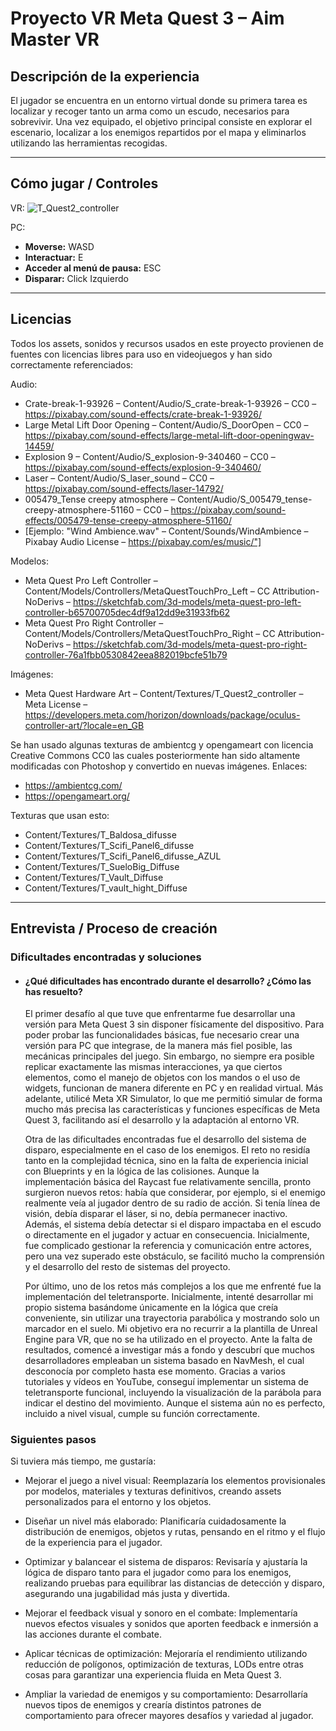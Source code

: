 # Proyecto VR Meta Quest 3 – Aim Master VR

## Descripción de la experiencia

El jugador se encuentra en un entorno virtual donde su primera tarea es localizar y recoger tanto un arma como un escudo, necesarios para sobrevivir. Una vez equipado, el objetivo principal consiste en explorar el escenario, localizar a los enemigos repartidos por el mapa y eliminarlos utilizando las herramientas recogidas.

---

## Cómo jugar / Controles

VR:
![T_Quest2_controller](https://github.com/user-attachments/assets/59cbbd95-cbe7-4837-b7cd-ca78cd63be71)

PC:
- **Moverse:** WASD
- **Interactuar:** E
- **Acceder al menú de pausa:** ESC
- **Disparar:** Click Izquierdo

---

## Licencias

Todos los assets, sonidos y recursos usados en este proyecto provienen de fuentes con licencias libres para uso en videojuegos y han sido correctamente referenciados:

Audio:
- Crate-break-1-93926 – Content/Audio/S_crate-break-1-93926 – CC0 – https://pixabay.com/sound-effects/crate-break-1-93926/
- Large Metal Lift Door Opening – Content/Audio/S_DoorOpen – CC0 – https://pixabay.com/sound-effects/large-metal-lift-door-openingwav-14459/
- Explosion 9 – Content/Audio/S_explosion-9-340460 – CC0 – https://pixabay.com/sound-effects/explosion-9-340460/
- Laser – Content/Audio/S_laser_sound – CC0 – https://pixabay.com/sound-effects/laser-14792/
- 005479_Tense creepy atmosphere – Content/Audio/S_005479_tense-creepy-atmosphere-51160 – CC0 – https://pixabay.com/sound-effects/005479-tense-creepy-atmosphere-51160/
- [Ejemplo: "Wind Ambience.wav" – Content/Sounds/WindAmbience – Pixabay Audio License – https://pixabay.com/es/music/"]

Modelos:
- Meta Quest Pro Left Controller – Content/Models/Controllers/MetaQuestTouchPro_Left – CC Attribution-NoDerivs – https://sketchfab.com/3d-models/meta-quest-pro-left-controller-b65700705dec4df9a12dd9e31933fb62
- Meta Quest Pro Right Controller – Content/Models/Controllers/MetaQuestTouchPro_Right – CC Attribution-NoDerivs – https://sketchfab.com/3d-models/meta-quest-pro-right-controller-76a1fbb0530842eea882019bcfe51b79

Imágenes:
- Meta Quest Hardware Art – Content/Textures/T_Quest2_controller – Meta License – https://developers.meta.com/horizon/downloads/package/oculus-controller-art/?locale=en_GB

Se han usado algunas texturas de ambientcg y opengameart con licencia Creative Commons CC0 las cuales posteriormente han sido altamente modificadas con Photoshop y convertido en nuevas imágenes.
Enlaces:
- https://ambientcg.com/
- https://opengameart.org/
  
Texturas que usan esto:
- Content/Textures/T_Baldosa_difusse
- Content/Textures/T_Scifi_Panel6_difusse
- Content/Textures/T_Scifi_Panel6_difusse_AZUL
- Content/Textures/T_SueloBig_Diffuse
- Content/Textures/T_Vault_Diffuse
- Content/Textures/T_vault_hight_Diffuse

---

## Entrevista / Proceso de creación

### Dificultades encontradas y soluciones
- #### ¿Qué dificultades has encontrado durante el desarrollo? ¿Cómo las has resuelto?
  El primer desafío al que tuve que enfrentarme fue desarrollar una versión para Meta Quest 3 sin disponer físicamente del dispositivo. Para poder probar las funcionalidades básicas, fue necesario crear una versión para PC que integrase, de la manera más fiel posible, las mecánicas principales del juego. Sin embargo, no siempre era posible replicar exactamente las mismas interacciones, ya que ciertos elementos, como el manejo de objetos con los mandos o el uso de widgets, funcionan de manera diferente en PC y en realidad virtual. Más adelante, utilicé Meta XR Simulator, lo que me permitió simular de forma mucho más precisa las características y funciones específicas de Meta Quest 3, facilitando así el desarrollo y la adaptación al entorno VR.

  Otra de las dificultades encontradas fue el desarrollo del sistema de disparo, especialmente en el caso de los enemigos. El reto no residía tanto en la complejidad técnica, sino en la falta de experiencia inicial con Blueprints y en la lógica de las colisiones. Aunque la implementación básica del Raycast fue relativamente sencilla, pronto surgieron nuevos retos: había que considerar, por ejemplo, si el enemigo realmente veía al jugador dentro de su radio de acción. Si tenía línea de visión, debía disparar el láser, si no, debía permanecer inactivo. Además, el sistema debía detectar si el disparo impactaba en el escudo o directamente en el jugador y actuar en consecuencia. Inicialmente, fue complicado gestionar la referencia y comunicación entre actores, pero una vez superado este obstáculo, se facilitó mucho la comprensión y el desarrollo del resto de sistemas del proyecto.

  Por último, uno de los retos más complejos a los que me enfrenté fue la implementación del teletransporte. Inicialmente, intenté desarrollar mi propio sistema basándome únicamente en la lógica que creía conveniente, sin utilizar una trayectoria parabólica y mostrando solo un marcador en el suelo. Mi objetivo era no recurrir a la plantilla de Unreal Engine para VR, que no se ha utilizado en el proyecto. Ante la falta de resultados, comencé a investigar más a fondo y descubrí que muchos desarrolladores empleaban un sistema basado en NavMesh, el cual desconocía por completo hasta ese momento. Gracias a varios tutoriales y vídeos en YouTube, conseguí implementar un sistema de teletransporte funcional, incluyendo la visualización de la parábola para indicar el destino del movimiento. Aunque el sistema aún no es perfecto, incluido a nivel visual, cumple su función correctamente.


### Siguientes pasos

Si tuviera más tiempo, me gustaría:
- Mejorar el juego a nivel visual:
Reemplazaría los elementos provisionales por modelos, materiales y texturas definitivos, creando assets personalizados para el entorno y los objetos.

- Diseñar un nivel más elaborado:
Planificaría cuidadosamente la distribución de enemigos, objetos y rutas, pensando en el ritmo y el flujo de la experiencia para el jugador.

- Optimizar y balancear el sistema de disparos:
Revisaría y ajustaría la lógica de disparo tanto para el jugador como para los enemigos, realizando pruebas para equilibrar las distancias de detección y disparo, asegurando una jugabilidad más justa y divertida.

- Mejorar el feedback visual y sonoro en el combate:
Implementaría nuevos efectos visuales y sonidos que aporten feedback e inmersión a las acciones durante el combate.

- Aplicar técnicas de optimización:
Mejoraría el rendimiento utilizando reducción de polígonos, optimización de texturas, LODs entre otras cosas para garantizar una experiencia fluida en Meta Quest 3.

- Ampliar la variedad de enemigos y su comportamiento:
Desarrollaría nuevos tipos de enemigos y crearía distintos patrones de comportamiento para ofrecer mayores desafíos y variedad al jugador.

